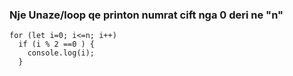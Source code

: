 ### Nje Unaze/loop qe printon numrat cift nga 0 deri ne "n"
```const n=20;
for (let i=0; i<=n; i++)
  if (i % 2 ==0 ) {
    console.log(i);
  }
```